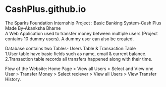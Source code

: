 # CashPlus.github.io
The Sparks Foundation Internship Project : Basic Banking System-Cash Plus       
Made By-Akanksha Bharne                                                     
A Web Application used to transfer money between multiple users (Project contains 10 dummy users). A dummy user can also be created.     

Database contains two Tables- Users Table & Transaction Table  
1.User table have basic fields such as name, email &amp; current balance.                       
2.Transaction table records all transfers happened along with their time. 

Flow of the Website: Home Page > View all Users > Select and View one User > Transfer Money > Select reciever > View all Users > View Transfer History.
